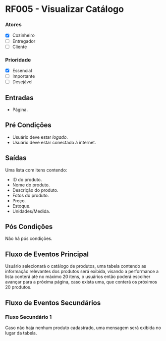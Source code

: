 # RF005 - Visualizar Catálogo

### Atores

* [x] Cozinheiro
* [ ] Entregador
* [ ] Cliente

### Prioridade

* [x] Essencial
* [ ] Importante
* [ ] Desejável

## Entradas

* Página.

## Pré Condições

* Usuário deve estar _logado_.
* Usuário deve estar conectado à internet.

## Saídas

Uma lista com itens contendo:

* ID do produto.
* Nome do produto.
* Descrição do produto.
* Fotos do produto.
* Preço.
* Estoque.
* Unidades/Medida.

## Pós Condições

Não há pós condições.

## Fluxo de Eventos Principal

Usuário selecionará o catálogo de produtos, uma tabela contendo as informação relevantes dos produtos será exibida, visando a performance a lista conterá até no máximo 20 itens, o usuários então poderá escolher avançar para a próxima página, caso exista uma, que conterá os próximos 20 produtos.

## Fluxo de Eventos Secundários

### Fluxo Secundário 1

Caso não haja nenhum produto cadastrado, uma mensagem será exibida no lugar da tabela.&#x20;
